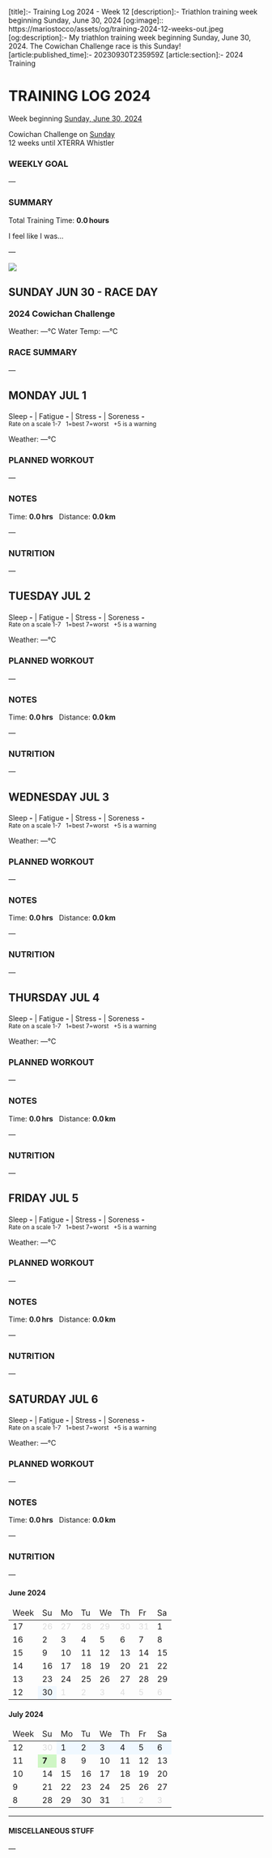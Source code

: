 [title]:- Training Log 2024 - Week 12
[description]:- Triathlon training week beginning Sunday, June 30, 2024
[og:image]:: https://mariostocco/assets/og/training-2024-12-weeks-out.jpeg
[og:description]:- My triathlon training week beginning Sunday, June 30, 2024. The Cowichan Challenge race is this Sunday!
[article:published_time]:- 20230930T235959Z
[article:section]:- 2024 Training



# TRAINING LOG 2024
Week beginning [Sunday, June 30, 2024](javascript:flick('sun');)
  
Cowichan Challenge on [Sunday](javascript:flick('sun');)<br />12 weeks until XTERRA Whistler

### WEEKLY GOAL
&mdash;

### SUMMARY
Total Training Time: **0.0&#8239;hours**

I feel like I was... <!--LAGGING  MAINTAINING  BUILDING  PEAKING  OVERREACHING-->

&mdash;





![](/assets/svg/image-977x550.svg)

## SUNDAY JUN 30 - RACE DAY

<h3 style="margin-top:20px;">2024 Cowichan Challenge</h3>
Weather: &mdash;°C  
Water Temp: &mdash;°C



### RACE SUMMARY
&mdash;



<!---->
## MONDAY JUL 1
Sleep **-** | Fatigue **-** | Stress **-** | Soreness **-**
<sup><br />Rate on a scale 1-7 &nbsp; 1=best 7=worst &nbsp; +5 is a warning</sup>

Weather: &mdash;°C

### PLANNED WORKOUT
&mdash;

### NOTES
Time: **0.0&#8239;hrs** &nbsp; Distance: **0.0&#8239;km**

&mdash;

### NUTRITION
&mdash;



<!---->
## TUESDAY JUL 2
Sleep **-** | Fatigue **-** | Stress **-** | Soreness **-**
<sup><br />Rate on a scale 1-7 &nbsp; 1=best 7=worst &nbsp; +5 is a warning</sup>

Weather: &mdash;°C

### PLANNED WORKOUT
&mdash;

### NOTES
Time: **0.0&#8239;hrs** &nbsp; Distance: **0.0&#8239;km**

&mdash;

### NUTRITION
&mdash;



<!---->
## WEDNESDAY JUL 3
Sleep **-** | Fatigue **-** | Stress **-** | Soreness **-**
<sup><br />Rate on a scale 1-7 &nbsp; 1=best 7=worst &nbsp; +5 is a warning</sup>

Weather: &mdash;°C

### PLANNED WORKOUT
&mdash;

### NOTES
Time: **0.0&#8239;hrs** &nbsp; Distance: **0.0&#8239;km**

&mdash;

### NUTRITION
&mdash;



<!---->
## THURSDAY JUL 4
Sleep **-** | Fatigue **-** | Stress **-** | Soreness **-**
<sup><br />Rate on a scale 1-7 &nbsp; 1=best 7=worst &nbsp; +5 is a warning</sup>

Weather: &mdash;°C

### PLANNED WORKOUT
&mdash;

### NOTES
Time: **0.0&#8239;hrs** &nbsp; Distance: **0.0&#8239;km**

&mdash;

### NUTRITION
&mdash;



<!---->
## FRIDAY JUL 5
Sleep **-** | Fatigue **-** | Stress **-** | Soreness **-**
<sup><br />Rate on a scale 1-7 &nbsp; 1=best 7=worst &nbsp; +5 is a warning</sup>

Weather: &mdash;°C

### PLANNED WORKOUT
&mdash;

### NOTES
Time: **0.0&#8239;hrs** &nbsp; Distance: **0.0&#8239;km**

&mdash;

### NUTRITION
&mdash;



<!---->
## SATURDAY JUL 6
Sleep **-** | Fatigue **-** | Stress **-** | Soreness **-**
<sup><br />Rate on a scale 1-7 &nbsp; 1=best 7=worst &nbsp; +5 is a warning</sup>

Weather: &mdash;°C

### PLANNED WORKOUT
&mdash;

### NOTES
Time: **0.0&#8239;hrs** &nbsp; Distance: **0.0&#8239;km**

&mdash;

### NUTRITION
&mdash;



<!---->
<div class="month"><h4>June 2024</h4><table><thead><tr style="border:0;"><td>Week</td><td class="day">Su</td><td class="day">Mo</td><td class="day">Tu</td><td class="day">We</td><td class="day">Th</td><td class="day">Fr</td><td class="day">Sa</td></tr></thead><tbody><tr><td class="week" onclick="javascript:cellClick(17,'');">17</td><td class="day" style="color:#dddddd;">26</td><td class="day" style="color:#dddddd;">27</td><td class="day" style="color:#dddddd;">28</td><td class="day" style="color:#dddddd;">29</td><td class="day" style="color:#dddddd;">30</td><td class="day" style="color:#dddddd;">31</td><td class="day" style="" id="c20240601" onclick="javascript:cellClick(17,'sat');">1</td></tr><tr><td class="week" onclick="javascript:cellClick(16,'');">16</td><td class="day" style="" id="c20240602" onclick="javascript:cellClick(16,'sun');">2</td><td class="day" style="" id="c20240603" onclick="javascript:cellClick(16,'mon');">3</td><td class="day" style="" id="c20240604" onclick="javascript:cellClick(16,'tue');">4</td><td class="day" style="" id="c20240605" onclick="javascript:cellClick(16,'wed');">5</td><td class="day" style="" id="c20240606" onclick="javascript:cellClick(16,'thu');">6</td><td class="day" style="" id="c20240607" onclick="javascript:cellClick(16,'fri');">7</td><td class="day" style="" id="c20240608" onclick="javascript:cellClick(16,'sat');">8</td></tr><tr><td class="week" onclick="javascript:cellClick(15,'');">15</td><td class="day" style="" id="c20240609" onclick="javascript:cellClick(15,'sun');">9</td><td class="day" style="" id="c20240610" onclick="javascript:cellClick(15,'mon');">10</td><td class="day" style="" id="c20240611" onclick="javascript:cellClick(15,'tue');">11</td><td class="day" style="" id="c20240612" onclick="javascript:cellClick(15,'wed');">12</td><td class="day" style="" id="c20240613" onclick="javascript:cellClick(15,'thu');">13</td><td class="day" style="" id="c20240614" onclick="javascript:cellClick(15,'fri');">14</td><td class="day" style="" id="c20240615" onclick="javascript:cellClick(15,'sat');">15</td></tr><tr><td class="week" onclick="javascript:cellClick(14,'');">14</td><td class="day" style="" id="c20240616" onclick="javascript:cellClick(14,'sun');">16</td><td class="day" style="" id="c20240617" onclick="javascript:cellClick(14,'mon');">17</td><td class="day" style="" id="c20240618" onclick="javascript:cellClick(14,'tue');">18</td><td class="day" style="" id="c20240619" onclick="javascript:cellClick(14,'wed');">19</td><td class="day" style="" id="c20240620" onclick="javascript:cellClick(14,'thu');">20</td><td class="day" style="" id="c20240621" onclick="javascript:cellClick(14,'fri');">21</td><td class="day" style="" id="c20240622" onclick="javascript:cellClick(14,'sat');">22</td></tr><tr><td class="week" onclick="javascript:cellClick(13,'');">13</td><td class="day" style="" id="c20240623" onclick="javascript:cellClick(13,'sun');">23</td><td class="day" style="" id="c20240624" onclick="javascript:cellClick(13,'mon');">24</td><td class="day" style="" id="c20240625" onclick="javascript:cellClick(13,'tue');">25</td><td class="day" style="" id="c20240626" onclick="javascript:cellClick(13,'wed');">26</td><td class="day" style="" id="c20240627" onclick="javascript:cellClick(13,'thu');">27</td><td class="day" style="" id="c20240628" onclick="javascript:cellClick(13,'fri');">28</td><td class="day" style="" id="c20240629" onclick="javascript:cellClick(13,'sat');">29</td></tr><tr><td class="week" onclick="javascript:cellClick(12,'');">12</td><td class="day" style="background-color:aliceblue;" id="c20240630" onclick="javascript:flick('sun');">30</td><td class="day" style="color:#dddddd;">1</td><td class="day" style="color:#dddddd;">2</td><td class="day" style="color:#dddddd;">3</td><td class="day" style="color:#dddddd;">4</td><td class="day" style="color:#dddddd;">5</td><td class="day" style="color:#dddddd;">6</td></tr></tbody></table></div>
<div class="month"><h4>July 2024</h4><table><thead><tr style="border:0;"><td>Week</td><td class="day">Su</td><td class="day">Mo</td><td class="day">Tu</td><td class="day">We</td><td class="day">Th</td><td class="day">Fr</td><td class="day">Sa</td></tr></thead><tbody><tr><td class="week" onclick="javascript:cellClick(12,'');">12</td><td class="day" style="color:#dddddd;">30</td><td class="day" style="background-color:aliceblue;" id="c20240701" onclick="javascript:flick('mon');">1</td><td class="day" style="background-color:aliceblue;" id="c20240702" onclick="javascript:flick('tue');">2</td><td class="day" style="background-color:aliceblue;" id="c20240703" onclick="javascript:flick('wed');">3</td><td class="day" style="background-color:aliceblue;" id="c20240704" onclick="javascript:flick('thu');">4</td><td class="day" style="background-color:aliceblue;" id="c20240705" onclick="javascript:flick('fri');">5</td><td class="day" style="background-color:aliceblue;" id="c20240706" onclick="javascript:flick('sat');">6</td></tr><tr><td class="week" onclick="javascript:cellClick(11,'');">11</td><td class="day" style="background-color:#cef6c4;font-weight:bold;" id="c20240707" onclick="javascript:cellClick(11,'sun');">7</td><td class="day" style="" id="c20240708" onclick="javascript:cellClick(11,'mon');">8</td><td class="day" style="" id="c20240709" onclick="javascript:cellClick(11,'tue');">9</td><td class="day" style="" id="c20240710" onclick="javascript:cellClick(11,'wed');">10</td><td class="day" style="" id="c20240711" onclick="javascript:cellClick(11,'thu');">11</td><td class="day" style="" id="c20240712" onclick="javascript:cellClick(11,'fri');">12</td><td class="day" style="" id="c20240713" onclick="javascript:cellClick(11,'sat');">13</td></tr><tr><td class="week" onclick="javascript:cellClick(10,'');">10</td><td class="day" style="" id="c20240714" onclick="javascript:cellClick(10,'sun');">14</td><td class="day" style="" id="c20240715" onclick="javascript:cellClick(10,'mon');">15</td><td class="day" style="" id="c20240716" onclick="javascript:cellClick(10,'tue');">16</td><td class="day" style="" id="c20240717" onclick="javascript:cellClick(10,'wed');">17</td><td class="day" style="" id="c20240718" onclick="javascript:cellClick(10,'thu');">18</td><td class="day" style="" id="c20240719" onclick="javascript:cellClick(10,'fri');">19</td><td class="day" style="" id="c20240720" onclick="javascript:cellClick(10,'sat');">20</td></tr><tr><td class="week" onclick="javascript:cellClick(9,'');">9</td><td class="day" style="" id="c20240721" onclick="javascript:cellClick(9,'sun');">21</td><td class="day" style="" id="c20240722" onclick="javascript:cellClick(9,'mon');">22</td><td class="day" style="" id="c20240723" onclick="javascript:cellClick(9,'tue');">23</td><td class="day" style="" id="c20240724" onclick="javascript:cellClick(9,'wed');">24</td><td class="day" style="" id="c20240725" onclick="javascript:cellClick(9,'thu');">25</td><td class="day" style="" id="c20240726" onclick="javascript:cellClick(9,'fri');">26</td><td class="day" style="" id="c20240727" onclick="javascript:cellClick(9,'sat');">27</td></tr><tr><td class="week" onclick="javascript:cellClick(8,'');">8</td><td class="day" style="" id="c20240728" onclick="javascript:cellClick(8,'sun');">28</td><td class="day" style="" id="c20240729" onclick="javascript:cellClick(8,'mon');">29</td><td class="day" style="" id="c20240730" onclick="javascript:cellClick(8,'tue');">30</td><td class="day" style="" id="c20240731" onclick="javascript:cellClick(8,'wed');">31</td><td class="day" style="color:#dddddd;">1</td><td class="day" style="color:#dddddd;">2</td><td class="day" style="color:#dddddd;">3</td></tr></tbody></table></div>

---

#### MISCELLANEOUS STUFF
&mdash;

